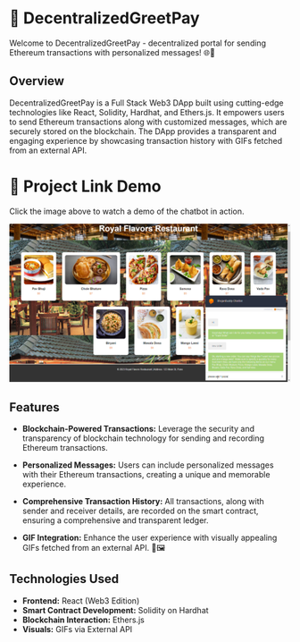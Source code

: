 # 🚀 DecentralizedGreetPay

Welcome to DecentralizedGreetPay - decentralized portal for sending Ethereum transactions with personalized messages! 🌐💬

## Overview

DecentralizedGreetPay is a Full Stack Web3 DApp built using cutting-edge technologies like React, Solidity, Hardhat, and Ethers.js. It empowers users to send Ethereum transactions along with customized messages, which are securely stored on the blockchain. The DApp provides a transparent and engaging experience by showcasing transaction history with GIFs fetched from an external API.

# 🎥 Project Link Demo

Click the image above to watch a demo of the chatbot in action.

[![Chatbot Demo](https://github.com/SumitSuryawanshi123/Chat_Bot/blob/main/Image.png)](https://drive.google.com/file/d/1WCAOgUx_mbJLASEkiJtnmei3BFsAujhA/view?usp=drive_link)

## Features

- **Blockchain-Powered Transactions:** Leverage the security and transparency of blockchain technology for sending and recording Ethereum transactions.

- **Personalized Messages:** Users can include personalized messages with their Ethereum transactions, creating a unique and memorable experience.

- **Comprehensive Transaction History:** All transactions, along with sender and receiver details, are recorded on the smart contract, ensuring a comprehensive and transparent ledger.

- **GIF Integration:** Enhance the user experience with visually appealing GIFs fetched from an external API. 🎉🖼️

## Technologies Used

- **Frontend:** React (Web3 Edition)
- **Smart Contract Development:** Solidity on Hardhat
- **Blockchain Interaction:** Ethers.js
- **Visuals:** GIFs via External API

  
